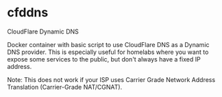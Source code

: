 # cfddns
CloudFlare Dynamic DNS

Docker container with basic script to use CloudFlare DNS as a Dynamic DNS provider. This is especially useful for homelabs where you want to expose some services to the public, but don't always have a fixed IP address. 

Note: This does not work if your ISP uses Carrier Grade Network Address Translation (Carrier-Grade NAT/CGNAT).
